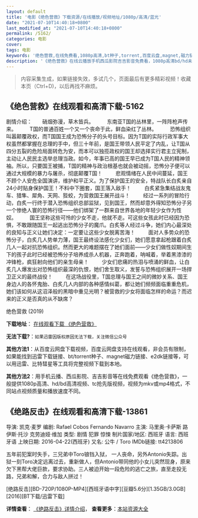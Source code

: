 ```yaml
---
layout: default
title: '电影《绝色营救》下载资源/在线播放/视频地址/1080p/高清/蓝光'
date: "2021-07-10T14:40:18+0800"
last_modified_at: "2021-07-10T14:40:18+0800"
permalink: /5162/
categories: 电影
cover:
tags: 电影
keywords: '绝色营救,在线免费看,1080p高清,bt种子,torrent,百度云盘,magnet,磁力链,迅雷下载资源'
description: '《绝色营救》在线云播放手机西瓜影院吉吉影音免费看，1080p高清bd/hd未删减完整版和tc抢先枪版，mkv/mp4格式，附带bt/torrent种子、magnet/磁力链、百度云盘、网盘资源迅雷下载链接'
---
```


>内容采集生成，如果链接失效，多试几个，页面最后有更多精彩视频！收藏本页（Ctrl+D)，以后再找不麻烦。


## 《绝色营救》在线观看和高清下载-5162

剧情介绍：　　硝烟弥漫，草木皆兵。  　　东南亚T国的丛林里，一阵阵枪声传来。  　　T国的普通百姓一个又一个丧命于此，鲜血染红了丛林。  　　恐怖组织叫嚣颠覆政权，而T国国王成为恐怖分子的头号目标。因为T国的实际行政军事大权虽然都掌握在总理的手中，但三十年前，是国王带领人民平定了内乱，让T国从四分五裂的危险局面转危为安，而本可以独揽政权的国王却选择实行君主立宪制，主动让人民民主选举总理当政。如今，年事已高的国王早已成为T国人民的精神领袖。所以，只要国王被捕，T国的精神与政治根基也就会被动摇，恐怖分子便可以通过大规模的暴力与屠杀，彻底颠覆T国！  　　悲观情绪在人民中间蔓延，国王不顾个人安危全国演讲，维护和平正义。为了保护国王的安全，特战队长白炙亲自24小时贴身保护国王！不料中下圈套，国王落入敌手！  　　白炙紧急集结战友鬼车、猎隼、犀角、天网、狴蛟，为营救国王展开战斗！  　　经过一系列的冒险行动，白炙一行终于潜入恐怖组织总部监狱，见到国王，然而却意外得知恐怖分子另一个惨绝人寰的恐怖行径——他们绑架了一群来自世界各地的年轻少女作为性奴。  　　国王坚称这些可怜的少女不走，他就不走。可这些女孩此时已经因为恐惧，不敢跟随国王一起逃出恐怖分子的魔爪。白炙等人经过斗争，她们内心最深处的良知与正义让她们决定：一定要让这些少女脱离苦海！  　　面对人多势众的恐怖分子，白炙几人势单力薄，国王最终设法感化少女们，她们愿意拿起枪跟着白炙几人一起对抗恐怖组织。然而更大的难题摆在了她们面前——少女们做性奴期间生下的孩子此时已经被恐怖分子培养成杀人机器，正奔跑着，呐喊着，举着黑漆漆的冲锋枪，疯狂射向他们的亲生母亲！  　　少女们悲痛的热泪与喷涌的鲜血，让白炙几人爆发出对恐怖组织最深的仇恨，她们舍生取义，发誓与恐怖组织展开一场捍卫正义的最终战役！  　　在这场战役里，T国总理与国王之间的微妙关系、国王身边人的各怀鬼胎、白炙几人内部的各种感情纠葛，都让她们频频面临重重危机，她们该如何从这沼泽般的黑暗中重见光明？被营救的少女将面临怎样的命运？而迟来的正义是否真的从不缺席？


绝色营救 (2019)

**下载地址**： [在线观看下载 《绝色营救》](https://www.btbtdy.me/btdy/dy16593.html) 


**无法下载?**：`如果迅雷因版权原因无法下载，关注微信公众号 `

**其他方法1**：从百度云网盘下载视频，百度云网盘支持在线观看，非会员有限制，如果能找到迅雷下载链接、bt/torrent种子、magnet磁力链接、e2dk链接等，可以用迅雷、比特彗星等工具将完整视频下载到本地。

**其他方法2**：用手机云播、西瓜影院、吉吉影音等在线免费观看《绝色营救》，一般提供1080p高清、hd/bd高清视频、tc抢先版视频，视频为mkv或mp4格式，不同站点视频质量和播放速度不同。


## 《绝路反击》在线观看和高清下载-13861

导演: 凯克·麦罗 编剧: Rafael Cobos Fernando Navarro 主演: 马里奥·卡萨斯 路伊斯·托沙 克劳迪娅·维加 类型: 剧情 犯罪 惊悚 制片国家/地区: 西班牙 语言: 西班牙语 上映日期: 2016-04-22(西班牙) 又名: 公牛 / Toro IMDb链接: tt4213806

五年前犯案时失手，三兄弟中Toro锒铛入狱， 一人丧命，另外Antonio失踪。出狱一刻Toro决定远离过去，重新做人，但Antonio带同他的小女儿突然现身，原来欠下黑帮大佬巨款，要求协助。三人被迫开始一段危险的逃亡之旅，直至走投无路，兄弟和解，合力与敌人拼过！


[绝路反击][BD-720P/1080P-MP4][西班牙语中字][豆瓣5.6分][1.35GB/3.0GB][2016][BT下载/迅雷下载]

**详情查看**： [《绝路反击》详情介绍](/movie/13861/)， **查看更多**：[本站资源大全](/movie/t/all/)

